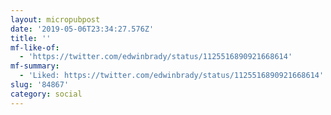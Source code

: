```yaml
---
layout: micropubpost
date: '2019-05-06T23:34:27.576Z'
title: ''
mf-like-of:
  - 'https://twitter.com/edwinbrady/status/1125516890921668614'
mf-summary:
  - 'Liked: https://twitter.com/edwinbrady/status/1125516890921668614'
slug: '84867'
category: social
---
```

